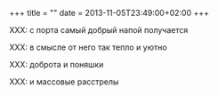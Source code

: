 +++
title = ""
date = 2013-11-05T23:49:00+02:00
+++

XXX: с порта самый добрый напой получается


XXX: в смысле от него так тепло и уютно


XXX: доброта и поняшки


XXX: и массовые расстрелы


